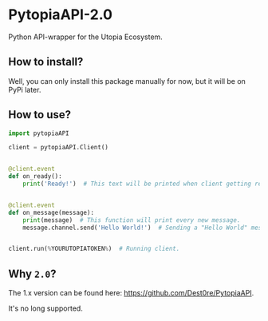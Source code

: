 # PytopiaAPI-2.0
Python API-wrapper for the Utopia Ecosystem.

## How to install?
Well, you can only install this package manually for now, but it will be on PyPi later.

## How to use?
```py
import pytopiaAPI

client = pytopiaAPI.Client()


@client.event
def on_ready():
    print('Ready!')  # This text will be printed when client getting ready.


@client.event
def on_message(message):
    print(message)  # This function will print every new message.
    message.channel.send('Hello World!')  # Sending a "Hello World" message in message channel.


client.run(%YOURUTOPIATOKEN%)  # Running client.
```

## Why `2.0`?
The 1.x version can be found here: https://github.com/Dest0re/PytopiaAPI.

It's no long supported.
